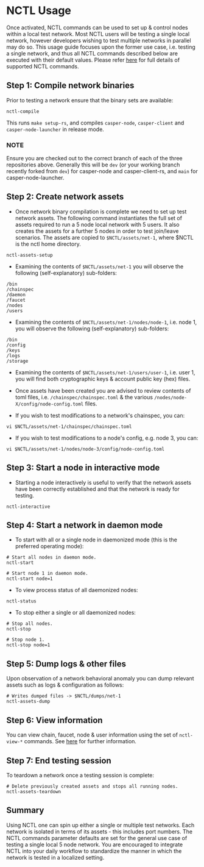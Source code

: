 # NCTL Usage

Once activated, NCTL commands can be used to set up & control nodes within a local test network.  Most NCTL users will be testing a single local network, however developers wishing to test multiple networks in parallel may do so.  This usage guide focuses upon the former use case, i.e. testing a single network, and thus all NCTL commands described below are executed with their default values.  Please refer [here](commands.md) for full details of supported NCTL commands.

## Step 1: Compile network binaries

Prior to testing a network ensure that the binary sets are available:

```
nctl-compile
```

This runs `make setup-rs`, and compiles `casper-node`, `casper-client` and `casper-node-launcher` in release mode.

### NOTE

Ensure you are checked out to the correct branch of each of the three repositories above.  Generally this will
be `dev` (or your working branch recently forked from `dev`) for casper-node and casper-client-rs, and `main` for
casper-node-launcher.

## Step 2: Create network assets

- Once network binary compilation is complete we need to set up test network assets.  The following command instantiates the full set of assets required to run a 5 node local network with 5 users.  It also creates the assets for a further 5 nodes in order to test join/leave scenarios.  The assets are copied to `$NCTL/assets/net-1`, where $NCTL is the nctl home directory.

```
nctl-assets-setup
```

- Examining the contents of `$NCTL/assets/net-1` you will observe the following (self-explanatory) sub-folders:

```
/bin
/chainspec
/daemon
/faucet
/nodes
/users
```

- Examining the contents of `$NCTL/assets/net-1/nodes/node-1`, i.e. node 1, you will observe the following (self-explanatory) sub-folders:

```
/bin
/config
/keys
/logs
/storage
```

- Examining the contents of `$NCTL/assets/net-1/users/user-1`, i.e. user 1, you will find both cryptographic keys & account public key (hex) files.

- Once assets have been created you are advised to review contents of toml files, i.e. `/chainspec/chainspec.toml` & the various `/nodes/node-X/config/node-config.toml` files.

- If you wish to test modifications to a network's chainspec, you can:

```
vi $NCTL/assets/net-1/chainspec/chainspec.toml
```

- If you wish to test modifications to a node's config, e.g. node 3, you can:

```
vi $NCTL/assets/net-1/nodes/node-3/config/node-config.toml
```

## Step 3: Start a node in interactive mode

- Starting a node interactively is useful to verify that the network assets have been correctly established and that the network is ready for testing.

```
nctl-interactive
```

## Step 4: Start a network in daemon mode

- To start with all or a single node in daemonized mode (this is the preferred operating mode):

```
# Start all nodes in daemon mode.
nctl-start

# Start node 1 in daemon mode.
nctl-start node=1
```

- To view process status of all daemonized nodes:

```
nctl-status
```

- To stop either a single or all daemonized nodes:

```
# Stop all nodes.
nctl-stop

# Stop node 1.
nctl-stop node=1
```

## Step 5: Dump logs & other files

Upon observation of a network behavioral anomaly you can dump relevant assets such as logs & configuration as follows:

```
# Writes dumped files -> $NCTL/dumps/net-1
nctl-assets-dump
```

## Step 6: View information

You can view chain, faucet, node & user information using the set of `nctl-view-*` commands.  See [here](commands.md) for further information.

## Step 7: End testing session

To teardown a network once a testing session is complete:

```
# Delete previously created assets and stops all running nodes.
nctl-assets-teardown
```

## Summary

Using NCTL one can spin up either a single or multiple test networks.  Each network is isolated in terms of its assets - this includes port numbers.  The NCTL commands parameter defaults are set for the general use case of testing a single local 5 node network.  You are encouraged to integrate NCTL into your daily workflow to standardize the manner in which the network is tested in a localized setting.
